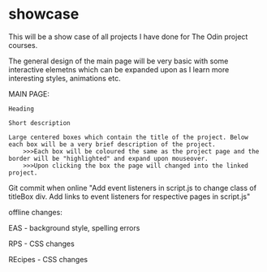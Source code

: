 # showcase

This will be a show case of all projects I have done for The Odin project courses.

The general design of the main page will be very basic with some interactive elemetns which can be expanded upon as I learn more interesting styles, animations etc.

MAIN PAGE:

	Heading

	Short description

	Large centered boxes which contain the title of the project. Below each box will be a very brief description of the project.
		>>>Each box will be coloured the same as the project page and the border will be "highlighted" and expand upon mouseover.
		>>>Upon clicking the box the page will changed into the linked project.


Git commit when online "Add event listeners in script.js to change class of titleBox div. Add links to event listeners for respective pages in script.js"

offline changes:

EAS - background style, spelling errors

RPS - CSS changes

REcipes - CSS changes
